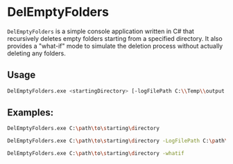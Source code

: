# DelEmptyFolders

`DelEmptyFolders` is a simple console application written in C# that recursively deletes empty folders starting from a specified directory. It also provides a \"what-if\" mode to simulate the deletion process without actually deleting any folders.

## Usage
```sh
DelEmptyFolders.exe <startingDirectory> [-logFilePath C:\\Temp\\output.log] [-whatif]
```
## Examples:
```sh
DelEmptyFolders.exe C:\path\to\starting\directory

DelEmptyFolders.exe C:\path\to\starting\directory -LogFilePath C:\path\to\output.log

DelEmptyFolders.exe C:\path\to\starting\directory -whatif
```
